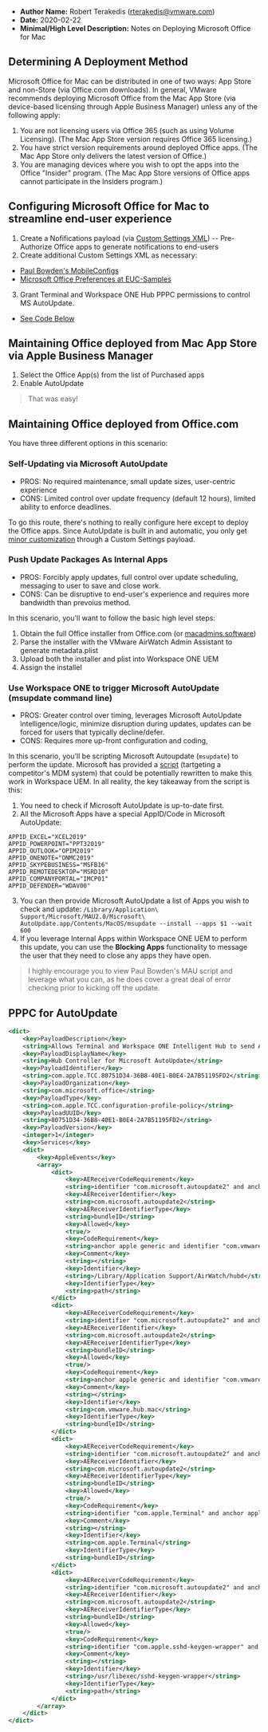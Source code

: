 * **Author Name:**  Robert Terakedis (rterakedis@vmware.com)
* **Date:**  2020-02-22
* **Minimal/High Level Description:**    Notes on Deploying Microsoft Office for Mac

## Determining A Deployment Method

Microsoft Office for Mac can be distributed in one of two ways:  App Store and non-Store (via Office.com downloads).  In general, VMware recommends deploying Microsoft Office from the Mac App Store (via device-based licensing through Apple Business Manager) unless any of the following apply: 

1. You are not licensing users via Office 365 (such as using Volume Licensing).   (The Mac App Store version requires Office 365 licensing.)
2. You have strict version requirements around deployed Office apps.   (The Mac App Store only delivers the latest version of Office.)
3. You are managing devices where you wish to opt the apps into the Office "Insider" program.  (The Mac App Store versions of Office apps cannot participate in the Insiders program.)

## Configuring Microsoft Office for Mac to streamline end-user experience

1. Create a Nofifications payload (via [Custom Settings XML](https://aka.ms/office-notifications-payload)) -- Pre-Authorize Office apps to generate notifications to end-users
2. Create additional Custom Settings XML as necessary:
  - [Paul Bowden's MobileConfigs](https://github.com/pbowden-msft/MobileConfigs)
  - [Microsoft Office Preferences at EUC-Samples](https://github.com/vmware-samples/euc-samples/blob/master/macOS-Samples/CustomXMLProfiles/Microsoft%20Office%202016/Microsoft-Office-2016.md)
3. Grant Terminal and Workspace ONE Hub PPPC permissions to control MS AutoUpdate. 
  - [See Code Below](#PPPC-for-AutoUpdate)

## Maintaining Office deployed from Mac App Store via Apple Business Manager

1. Select the Office App(s) from the list of Purchased apps
2. Enable AutoUpdate

> That was easy!

## Maintaining Office deployed from Office.com

You have three different options in this scenario:

### Self-Updating via Microsoft AutoUpdate

* PROS:  No required maintenance, small update sizes, user-centric experience
* CONS:  Limited control over update frequency (default 12 hours), limited ability to enforce deadlines.

To go this route, there's nothing to really configure here except to deploy the Office apps.   Since AutoUpdate is built in and automatic, you only get [minor customization](https://github.com/vmware-samples/euc-samples/blob/master/macOS-Samples/CustomXMLProfiles/Microsoft%20Office%202016/Microsoft-Office-2016.md) through a Custom Settings payload.

### Push Update Packages As Internal Apps

* PROS: Forcibly apply updates, full control over update scheduling, messaging to user to save and close work.
* CONS:  Can be disruptive to end-user's experience and requires more bandwidth than prevoius method.

In this scenario, you'll want to follow the basic high level steps: 

1. Obtain the full Office installer from Office.com (or [macadmins.software](https://macadmins.software))
2. Parse the installer with the VMware AirWatch Admin Assistant to generate metadata.plist
3. Upload both the installer and plist into Workspace ONE UEM
4. Assign the installel

### Use Workspace ONE to trigger Microsoft AutoUpdate (msupdate command line)

* PROS: Greater control over timing, leverages Microsoft AutoUpdate intelligence/logic, minimize disruption during updates, updates can be forced for users that typically decline/defer.
* CONS: Requires more up-front configuration and coding, 

In this scenario, you'll be scripting Microsoft Autoupdate (`msupdate`) to perform the update.  Microsoft has provided a [script](https://github.com/pbowden-msft/msupdatehelper/blob/master/MSUpdateTrigger.sh) (tartgeting a competitor's MDM system) that could be potentially rewritten to make this work in Workspace UEM.  In all reality, the key takeaway from the script is this:

1. You need to check if Microsoft AutoUpdate is up-to-date first.
2. All the Microsoft Apps have a special AppID/Code in Microsoft AutoUpdate:

```APPID_WORD="MSWD2019"
APPID_EXCEL="XCEL2019"
APPID_POWERPOINT="PPT32019"
APPID_OUTLOOK="OPIM2019"
APPID_ONENOTE="ONMC2019"
APPID_SKYPEBUSINESS="MSFB16"
APPID_REMOTEDESKTOP="MSRD10"
APPID_COMPANYPORTAL="IMCP01"
APPID_DEFENDER="WDAV00"
```

3. You can then provide Microsoft AutoUpdate a list of Apps you wish to check and update: `/Library/Application\ Support/Microsoft/MAU2.0/Microsoft\ AutoUpdate.app/Contents/MacOS/msupdate --install --apps $1 --wait 600`
4. If you leverage Internal Apps within Workspace ONE UEM to perform this update, you can use the **Blocking Apps** functionality to message the user that they need to close any apps they have open.

> I highly encourage you to view Paul Bowden's MAU script and leverage what you can, as he does cover a great deal of error checking prior to kicking off the update.


## PPPC for AutoUpdate

```XML
<dict>
    <key>PayloadDescription</key>
    <string>Allows Terminal and Workspace ONE Intelligent Hub to send Apple events to Microsoft AutoUpdate</string>
    <key>PayloadDisplayName</key>
    <string>Hub Controller for Microsoft AutoUpdate</string>
    <key>PayloadIdentifier</key>
    <string>com.apple.TCC.80751D34-36B8-40E1-B0E4-2A7B51195FD2</string>
    <key>PayloadOrganization</key>
    <string>com.microsoft.office</string>
    <key>PayloadType</key>
    <string>com.apple.TCC.configuration-profile-policy</string>
    <key>PayloadUUID</key>
    <string>80751D34-36B8-40E1-B0E4-2A7B51195FD2</string>
    <key>PayloadVersion</key>
    <integer>1</integer>
    <key>Services</key>
    <dict>
        <key>AppleEvents</key>
        <array>
            <dict>
                <key>AEReceiverCodeRequirement</key>
                <string>identifier "com.microsoft.autoupdate2" and anchor apple generic and certificate 1[field.1.2.840.113635.100.6.2.6] /* exists */ and certificate leaf[field.1.2.840.113635.100.6.1.13] /* exists */ and certificate leaf[subject.OU] = UBF8T346G9</string>
                <key>AEReceiverIdentifier</key>
                <string>com.microsoft.autoupdate2</string>
                <key>AEReceiverIdentifierType</key>
                <string>bundleID</string>
                <key>Allowed</key>
                <true/>
                <key>CodeRequirement</key>
                <string>anchor apple generic and identifier "com.vmware.uem.hubd" and (certificate leaf[field.1.2.840.113635.100.6.1.9] /* exists */ or certificate 1[field.1.2.840.113635.100.6.2.6] /* exists */ and certificate leaf[field.1.2.840.113635.100.6.1.13] /* exists */ and certificate leaf[subject.OU] = S2ZMFGQM93)</string>
                <key>Comment</key>
                <string></string>
                <key>Identifier</key>
                <string>/Library/Application Support/AirWatch/hubd</string>
                <key>IdentifierType</key>
                <string>path</string>
            </dict>
            <dict>
                <key>AEReceiverCodeRequirement</key>
                <string>identifier "com.microsoft.autoupdate2" and anchor apple generic and certificate 1[field.1.2.840.113635.100.6.2.6] /* exists */ and certificate leaf[field.1.2.840.113635.100.6.1.13] /* exists */ and certificate leaf[subject.OU] = UBF8T346G9</string>
                <key>AEReceiverIdentifier</key>
                <string>com.microsoft.autoupdate2</string>
                <key>AEReceiverIdentifierType</key>
                <string>bundleID</string>
                <key>Allowed</key>
                <true/>
                <key>CodeRequirement</key>
                <string>anchor apple generic and identifier "com.vmware.hub.mac" and (certificate leaf[field.1.2.840.113635.100.6.1.9] /* exists */ or certificate 1[field.1.2.840.113635.100.6.2.6] /* exists */ and certificate leaf[field.1.2.840.113635.100.6.1.13] /* exists */ and certificate leaf[subject.OU] = S2ZMFGQM93)</string>
                <key>Comment</key>
                <string></string>
                <key>Identifier</key>
                <string>com.vmware.hub.mac</string>
                <key>IdentifierType</key>
                <string>bundleID</string>
            </dict>
            <dict>
                <key>AEReceiverCodeRequirement</key>
                <string>identifier "com.microsoft.autoupdate2" and anchor apple generic and certificate 1[field.1.2.840.113635.100.6.2.6] /* exists */ and certificate leaf[field.1.2.840.113635.100.6.1.13] /* exists */ and certificate leaf[subject.OU] = UBF8T346G9</string>
                <key>AEReceiverIdentifier</key>
                <string>com.microsoft.autoupdate2</string>
                <key>AEReceiverIdentifierType</key>
                <string>bundleID</string>
                <key>Allowed</key>
                <true/>
                <key>CodeRequirement</key>
                <string>identifier "com.apple.Terminal" and anchor apple</string>
                <key>Comment</key>
                <string></string>
                <key>Identifier</key>
                <string>com.apple.Terminal</string>
                <key>IdentifierType</key>
                <string>bundleID</string>
            </dict>
            <dict>
                <key>AEReceiverCodeRequirement</key>
                <string>identifier "com.microsoft.autoupdate2" and anchor apple generic and certificate 1[field.1.2.840.113635.100.6.2.6] /* exists */ and certificate leaf[field.1.2.840.113635.100.6.1.13] /* exists */ and certificate leaf[subject.OU] = UBF8T346G9</string>
                <key>AEReceiverIdentifier</key>
                <string>com.microsoft.autoupdate2</string>
                <key>AEReceiverIdentifierType</key>
                <string>bundleID</string>
                <key>Allowed</key>
                <true/>
                <key>CodeRequirement</key>
                <string>identifier "com.apple.sshd-keygen-wrapper" and anchor apple</string>
                <key>Comment</key>
                <string></string>
                <key>Identifier</key>
                <string>/usr/libexec/sshd-keygen-wrapper</string>
                <key>IdentifierType</key>
                <string>path</string>
            </dict>
        </array>
    </dict>
</dict>
```
